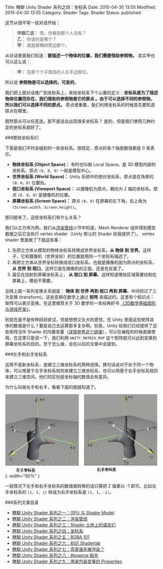 Title: 瞎聊 Unity Shader 系列之四：坐标系
Date: 2015-04-30 13:55
Modified: 2015-04-30 13:55
Category: Shader
Tags: Shader
Status: published

这节从很平常一段对话开始：

> **甲跟乙说：** 喂，你看到那个人没有？  
> **乙：** 你说的是哪个？  
> **甲：** 就是那棵树旁边那个。  

从对话里面我们知道：**要描述一个物体的位置，我们需要借助参照物。** 其实甲也可以这么说：

> **甲：** 在那个个子很高的人左手边那位。

所以说 **参照物是可以选择的，可变的**。

我们把上面对话推广到坐标系上，来给坐标系下个山寨的定义：**坐标系是为了描述物体位置而存在，我们借助的参照物是它的原点
。由于可以选择不同的参照物，所以我们可以选择不同的原点。** 原点很重要，我们利用坐标系的时候首先要知道原点在哪里。

既然原点可以任意选，那不是说会出现很多坐标系？ 是的，但是我们使用几种约定的坐标系就好了。

###那些坐标系们

下面是我们平时会碰到的一些坐标系。按规定，原点的各个轴是数值都是 0 来表示。

- **物体坐标系 (Object Space)：** 有时也叫做 Local Space。是 3D 模型内部的坐标系，原点 `(0, 0, 0)` 一般是模型中心。
- **世界坐标系 (World Space)：** Unity 系统中的绝对坐标系，原点是在场景的 `(0，0，0)` 位置处。
- **视口坐标系 (Viewport Space)：** 以摄像机为原点，朝向为 Z 轴的坐标系。原点 `(0, 0, 0)` 是摄像机的位置。
- **屏幕坐标系 (Screen Space)：** 原点 `(0, 0)` 在屏幕的左下角，右上角为 `(Screen.width，Screen.height)`。

那问题来了。这些坐标系们有什么关系？

我们以立方体为例。我们从[渲染管线]({filename}/Shader_2.md)小节中知道，Mesh Renderer 组件得到模型数据之后它会执行 vertex shader（Unity 默认的 Shader 给我提供了）。
vertex shader 里面做了下面这些事：

1. 先把立方体从模型的物体坐标系转换成世界坐标系，**从 物体 到 世界**。这样子，它和摄像机（世界坐标）的位置就用同一个坐标系描述了。
2. 再把立方体从世界坐标转换成视口坐标系，也就是摄像机因为原点的坐标系，**从 世界 到 视口**。这样它是在摄像机的正面，还是在反面了。
3. 最后在投射到屏幕坐标系上， **从 视口 到 屏幕**。这样知道哪些区域需要绘制在屏幕上，哪些不需要。

总结上面一系列变换关系就是： **物体 到 世界 再到 视口 再到 屏幕**。中间经过了三次变换 (transform)。这些变换在数学上通过 **矩阵** 来描述的。这里有个知识点：
矩阵可以表示变换。在这里推荐关于 3D 数学的一本经典好书 [《3D数学基础图形与游戏开发》](http://pan.baidu.com/s/1eQ8eSYQ)。

到现在是不是有种跃跃欲试，但是想想又头大的感觉，在 Unity 里面这些矩阵具体的数值是什么？要是自己去运算那多复杂啊。别急，Unity 给我们已经提供了这些矩阵当作 Shader
的内置变量（[详情参考这个链接](http://docs.unity3d.com/Manual/SL-UnityShaderVariables.html)），可以在编程的时候直接使用。在这里只是说一下，我们利用 `UNITY_MATRIX_MVP`
 这个矩阵就可以达到变换到屏幕坐标系的目的。至于怎么做，会在以后的文章中会提到。

###左手和右手坐标系

这两不是新坐标系，是建立三维坐标系的两种选择。换句话说对于处于同一个物体，可以用基于左手坐标系规则来建立三维坐标系，也可以用基于右手坐标系规则来建立三维空间，他们的区别是坐标轴的数值会有差异。

为什么叫做左手和右手，看看下面的图就知道了。

![leftAndright](images/Shader/4/leftandRightHandCoordinate.png){: width="80%" }

一般情况下左手和右手坐标系的数值做转换的话只需把 Z 值乘以 -1 即可。比如左手坐标系的 `(1, 1, 1)` 转成为右手坐标系是  `(1, 1, -1)`。

###系列文章目录
- [瞎聊 Unity Shader 系列之一：GPU 与 Shader Model]({filename}/Shader_1.md)
- [瞎聊 Unity Shader 系列之二：渲染管线]({filename}/Shader_2.md)
- [瞎聊 Unity Shader 系列之三：Shader 土地上的语言们]({filename}/Shader_3.md)
- [瞎聊 Unity Shader 系列之四：坐标系]({filename}/Shader_4.md)
- [瞎聊 Unity Shader 系列之五：RGBA 101]({filename}/Shader_5.md)
- [瞎聊 Unity Shader 系列之六：初识 Shaderlab]({filename}/Shader_6.md)
- [瞎聊 Unity Shader 系列之七：究竟谁先被渲染？]({filename}/Shader_7.md)
- [瞎聊 Unity Shader 系列之八：#pragma 指令]({filename}/Shader_8.md)
- [瞎聊 Unity Shader 系列之九：用来包装变量的 Properties]({filename}/Shader_9.md)
